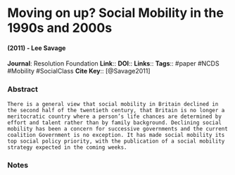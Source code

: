 # Moving on up? Social Mobility in the 1990s and 2000s
#### (2011) - Lee Savage
**Journal**: Resolution Foundation
**Link**:: 
**DOI**:: 
**Links**:: 
**Tags**:: #paper #NCDS #Mobility #SocialClass 
**Cite Key**:: [@Savage2011]

### Abstract

```
There is a general view that social mobility in Britain declined in the second half of the twentieth century, that Britain is no longer a meritocratic country where a person’s life chances are determined by effort and talent rather than by family background. Declining social mobility has been a concern for successive governments and the current coalition Government is no exception. It has made social mobility its top social policy priority, with the publication of a social mobility strategy expected in the coming weeks.
```

### Notes

